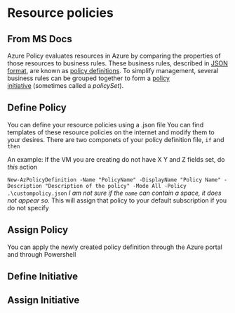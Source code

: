 # Resource policies

## From MS Docs

Azure Policy evaluates resources in Azure by comparing the properties of those resources to business rules. These business rules, described in [JSON format](https://docs.microsoft.com/en-us/azure/governance/policy/concepts/definition-structure), are known as [policy definitions](https://docs.microsoft.com/en-us/azure/governance/policy/overview#policy-definition). To simplify management, several business rules can be grouped together to form a [policy initiative](https://docs.microsoft.com/en-us/azure/governance/policy/overview#initiative-definition) (sometimes called a *policySet*).

## Define Policy

You can define your resource policies using a .json file You can find templates of these resource policies on the internet and modify them to your desires. There are two componets of your policy definition file, `if` and `then` 

An example: If the VM you are creating do not have X Y and Z fields set, do *this* action

`New-AzPolicyDefinition -Name "PolicyName" -DisplayName "Policy Name" -Description "Description of the policy" -Mode All -Policy .\custompolicy.json` *I am not sure if the `name` can contain a space, it does not appear so.* This will assign that policy to your default subscription if you do not specify

## Assign Policy

You can apply the newly created policy definition through the Azure portal and through Powershell

## Define Initiative

## Assign Initiative
